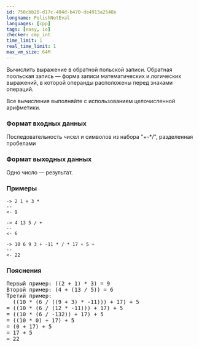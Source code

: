 ```yaml
---
id: 750cbb20-d17c-404d-b470-de4913a2548e
longname: PolishNotEval
languages: [cpp]
tags: [easy, io]
checker: cmp_int
time_limit: 1
real_time_limit: 1
max_vm_size: 64M
---
```


Вычислить выражение в обратной польской записи.
Обратная поольская запись — форма записи математических и логических выражений, 
в которой операнды расположены перед знаками операций.

Все вычисления выполняйте с использованием целочисленной арифметики.

### Формат входных данных

Последовательность чисел и символов из набора "+-*/", разделенная пробелами

### Формат выходных данных

Одно число — результат.

### Примеры

```
-> 2 1 + 3 *
--
<- 9
```

```
-> 4 13 5 / +
--
<- 6
```

```
-> 10 6 9 3 + -11 * / * 17 + 5 +
--
<- 22
```

### Пояснения

<pre>
Первый пример: ((2 + 1) * 3) = 9
Второй пример: (4 + (13 / 5)) = 6
Третий пример:
  ((10 * (6 / ((9 + 3) * -11))) + 17) + 5
= ((10 * (6 / (12 * -11))) + 17) + 5
= ((10 * (6 / -132)) + 17) + 5
= ((10 * 0) + 17) + 5
= (0 + 17) + 5
= 17 + 5
= 22
</pre>
